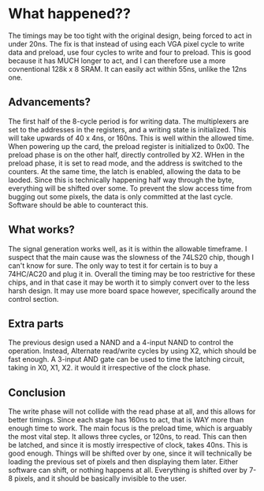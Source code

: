 # What happened??
The timings may be too tight with the original design, being forced to act in under 20ns. The fix is that instead of using each VGA pixel cycle to write data and preload, use four cycles to write and four to preload. This is good because it has MUCH longer to act, and I can therefore use a more covnentional 128k x 8 SRAM. It can easily act within 55ns, unlike the 12ns one.

## Advancements?
The first half of the 8-cycle period is for writing data. The multiplexers are set to the addresses in the registers, and a writing state is initialized. This will take upwards of 40 x 4ns, or 160ns. This is well within the allowed time. When powering up the card, the preload register is initialized to 0x00. The preload phase is on the other half, directly controlled by X2. WHen in the preload phase, it is set to read mode, and the address is switched to the counters. At the same time, the latch is enabled, allowing the data to be laoded. Since this is technically happening half way through the byte, everything will be shifted over some. To prevent the slow access time from bugging out some pixels, the data is only committed at the last cycle. Software should be able to counteract this.

## What works?
The signal generation works well, as it is within the allowable timeframe. I suspect that the main cause was the slowness of the 74LS20 chip, though I can't know for sure. The only way to test it for certain is to buy a 74HC/AC20 and plug it in. Overall the timing may be too restrictive for these chips, and in that case it may be worth it to simply convert over to the less harsh design. It may use more board space however, specifically around the control section.

## Extra parts
The previous design used a NAND and a 4-input NAND to control the operation. Instead, Alternate read/write cycles by using X2, which should be fast enough. A 3-input AND gate can be used to time the latching circuit, taking in X0, X1, X2. it would it irrespective of the clock phase.

## Conclusion
The write phase will not collide with the read phase at all, and this allows for better timings. Since each stage has 160ns to act, that is WAY more than enough time to work. The main focus is the preload time, which is arguably the most vital step. It allows three cycles, or 120ns, to read. This can then be latched, and since it is mostly irrespective of clock, takes 40ns. This is good enough. Things will be shifted over by one, since it will technically be loading the previous set of pixels and then displaying them later. Either software can shift, or nothing happens at all. Everything is shifted over by 7-8 pixels, and it should be basically invisible to the user.

